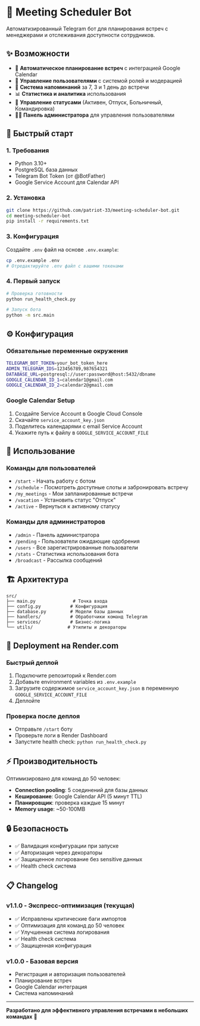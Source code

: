 # 🤖 Meeting Scheduler Bot

Автоматизированный Telegram бот для планирования встреч с менеджерами и отслеживания доступности сотрудников.

## ✨ Возможности

- 📅 **Автоматическое планирование встреч** с интеграцией Google Calendar
- 👥 **Управление пользователями** с системой ролей и модерацией
- 🔔 **Система напоминаний** за 7, 3 и 1 день до встречи
- 📊 **Статистика и аналитика** использования
- 🏢 **Управление статусами** (Активен, Отпуск, Больничный, Командировка)
- 👨‍💼 **Панель администратора** для управления пользователями

## 🚀 Быстрый старт

### 1. Требования
- Python 3.10+
- PostgreSQL база данных
- Telegram Bot Token (от @BotFather)
- Google Service Account для Calendar API

### 2. Установка
```bash
git clone https://github.com/patriot-33/meeting-scheduler-bot.git
cd meeting-scheduler-bot
pip install -r requirements.txt
```

### 3. Конфигурация
Создайте `.env` файл на основе `.env.example`:
```bash
cp .env.example .env
# Отредактируйте .env файл с вашими токенами
```

### 4. Первый запуск
```bash
# Проверка готовности
python run_health_check.py

# Запуск бота
python -m src.main
```

## ⚙️ Конфигурация

### Обязательные переменные окружения
```bash
TELEGRAM_BOT_TOKEN=your_bot_token_here
ADMIN_TELEGRAM_IDS=123456789,987654321
DATABASE_URL=postgresql://user:password@host:5432/dbname
GOOGLE_CALENDAR_ID_1=calendar1@gmail.com
GOOGLE_CALENDAR_ID_2=calendar2@gmail.com
```

### Google Calendar Setup
1. Создайте Service Account в Google Cloud Console
2. Скачайте `service_account_key.json`
3. Поделитесь календарями с email Service Account
4. Укажите путь к файлу в `GOOGLE_SERVICE_ACCOUNT_FILE`

## 🎯 Использование

### Команды для пользователей
- `/start` - Начать работу с ботом
- `/schedule` - Посмотреть доступные слоты и забронировать встречу
- `/my_meetings` - Мои запланированные встречи
- `/vacation` - Установить статус "Отпуск"
- `/active` - Вернуться к активному статусу

### Команды для администраторов
- `/admin` - Панель администратора
- `/pending` - Пользователи ожидающие одобрения
- `/users` - Все зарегистрированные пользователи
- `/stats` - Статистика использования бота
- `/broadcast` - Рассылка сообщений

## 🏗️ Архитектура

```
src/
├── main.py              # Точка входа
├── config.py           # Конфигурация
├── database.py         # Модели базы данных
├── handlers/           # Обработчики команд Telegram
├── services/           # Бизнес-логика
└── utils/             # Утилиты и декораторы
```

## 🚀 Deployment на Render.com

### Быстрый деплой
1. Подключите репозиторий к Render.com
2. Добавьте environment variables из `.env.example`
3. Загрузите содержимое `service_account_key.json` в переменную `GOOGLE_SERVICE_ACCOUNT_FILE`
4. Деплойте

### Проверка после деплоя
- Отправьте `/start` боту
- Проверьте логи в Render Dashboard
- Запустите health check: `python run_health_check.py`

## ⚡ Производительность

Оптимизировано для команд до 50 человек:
- **Connection pooling**: 5 соединений для базы данных
- **Кеширование**: Google Calendar API (5 минут TTL)
- **Планировщик**: проверка каждые 15 минут
- **Memory usage**: ~50-100MB

## 🔒 Безопасность

- ✅ Валидация конфигурации при запуске
- ✅ Авторизация через декораторы
- ✅ Защищенное логирование без sensitive данных
- ✅ Health check система

## 📋 Changelog

### v1.1.0 - Экспресс-оптимизация (текущая)
- ✅ Исправлены критические баги импортов
- ✅ Оптимизация для команд до 50 человек
- ✅ Улучшенная система логирования
- ✅ Health check система
- ✅ Защищенная конфигурация

### v1.0.0 - Базовая версия
- Регистрация и авторизация пользователей
- Планирование встреч
- Google Calendar интеграция
- Система напоминаний

---

**Разработано для эффективного управления встречами в небольших командах** 🎯